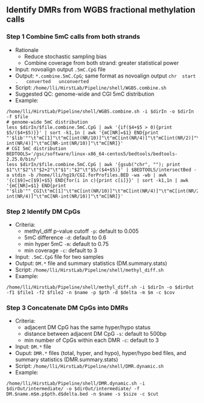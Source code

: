 ## Identify DMRs from WGBS fractional methylation calls
### Step 1 Combine 5mC calls from both strands
* Rationale   
    + Reduce stochastic sampling bias
    + Combine coverage from both strand: greater statistical power
* Input: novoalign output `.5mC.CpG` file
* Output: `*.combine.5mC.CpG`; same format as novoalign output `chr  start   .   converted   unconverted`
* Script: `/home/lli/HirstLab/Pipeline/shell/WGBS.combine.sh`    
* Suggested QC: genome-wide and CGI 5mC distribution    
* Example:

```
/home/lli/HirstLab/Pipeline/shell/WGBS.combine.sh -i $dirIn -o $dirIn -f $file
# genome-wide 5mC distribution
less $dirIn/$file.combine.5mC.CpG | awk '{if($4+$5 > 0){print $5/($4+$5)}}' | sort -k1,1n | awk '{mC[NR]=$1} END{print "'$lib'""\t"mC[1]"\t"mC[int(NR/10)]"\t"mC[int(NR/4)]"\t"mC[int(NR/2)]"\t"mC[NR-int(NR/4)]"\t"mC[NR-int(NR/10)]"\t"mC[NR]}' 
# CGI 5mC distribution
BEDTOOLS='/gsc/software/linux-x86_64-centos5/bedtools/bedtools-2.25.0/bin/'
less $dirIn/$file.combine.5mC.CpG | awk '{gsub("chr", ""); print $1"\t"$2"\t"$2+2"\t"$1":"$2"\t"$5/($4+$5)}' | $BEDTOOLS/intersectBed -a stdin -b /home/lli/hg19/CGI.forProfiles.BED -wa -wb | awk '{c[$9]=c[$9]+$5} END{for(i in c){print c[i]}}' | sort -k1,1n | awk '{mC[NR]=$1} END{print "'$lib'""_CGI\t"mC[1]"\t"mC[int(NR/10)]"\t"mC[int(NR/4)]"\t"mC[int(NR/2)]"\t"mC[NR-int(NR/4)]"\t"mC[NR-int(NR/10)]"\t"mC[NR]}'
```

### Step 2 Identify DM CpGs
* Criteria:
    + methyl_diff p-value cutoff `-p`: default to 0.005       
    + 5mC difference `-d`: default to 0.6         
    + min hyper 5mC `-m`: default to 0.75
    + min coverage `-c`: default to 3         
* Input: `.5mC.CpG` file for two samples    
* Output: `DM.*` file and summary statistics (DM.summary.stats)     
* Script: `/home/lli/HirstLab/Pipeline/shell/methyl_diff.sh`
* Example:

```
/home/lli/HirstLab/Pipeline/shell/methyl_diff.sh -i $dirIn -o $dirOut -f1 $file1 -f2 $file2 -n $name -p $pth -d $delta -m $m -c $cov
```

### Step 3 Concatenate DM CpGs into DMRs
* Criteria:
    + adjacent DM CpG has the same hyper/hypo status
    + distance between adjacent DM CpG `-s`: default to 500bp
    + min number of CpGs within each DMR `-c`: default to 3
* Input: `DM.*` file
* Ouput: `DMR.*` files (total, hyper, and hypo), hyper/hypo bed files, and summary statistics (DMR.summary.stats)
* Script: `/home/lli/HirstLab/Pipeline/shell/DMR.dynamic.sh`
* Example:

```
/home/lli/HirstLab/Pipeline/shell/DMR.dynamic.sh -i $dirOut/intermediate/ -o $dirOut/intermediate/ -f DM.$name.m$m.p$pth.d$delta.bed -n $name -s $size -c $cut
```

